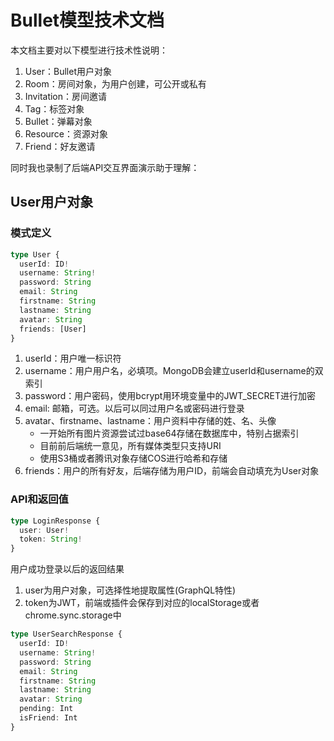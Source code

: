 # Bullet模型技术文档

本文档主要对以下模型进行技术性说明：
1. User：Bullet用户对象
2. Room：房间对象，为用户创建，可公开或私有
3. Invitation：房间邀请
4. Tag：标签对象
5. Bullet：弹幕对象
6. Resource：资源对象
7. Friend：好友邀请

同时我也录制了后端API交互界面演示助于理解：




## User用户对象
### 模式定义
```ts
type User {
  userId: ID!
  username: String!
  password: String
  email: String
  firstname: String
  lastname: String
  avatar: String
  friends: [User]
}
```
1. userId：用户唯一标识符
2. username：用户用户名，必填项。MongoDB会建立userId和username的双索引
3. password：用户密码，使用bcrypt用环境变量中的JWT_SECRET进行加密
4. email: 邮箱，可选。以后可以同过用户名或密码进行登录
5. avatar、firstname、lastname：用户资料中存储的姓、名、头像
    * 一开始所有图片资源尝试过base64存储在数据库中，特别占据索引
    * 目前前后端统一意见，所有媒体类型只支持URI
    * 使用S3桶或者腾讯对象存储COS进行哈希和存储
6. friends：用户的所有好友，后端存储为用户ID，前端会自动填充为User对象

### API和返回值

```ts
type LoginResponse {
  user: User!
  token: String!
}
```
用户成功登录以后的返回结果
1. user为用户对象，可选择性地提取属性(GraphQL特性)
2. token为JWT，前端或插件会保存到对应的localStorage或者chrome.sync.storage中


```ts
type UserSearchResponse {
  userId: ID!
  username: String!
  password: String
  email: String
  firstname: String
  lastname: String
  avatar: String
  pending: Int
  isFriend: Int
}
```



